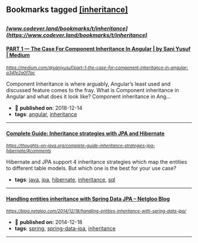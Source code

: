## Bookmarks tagged [[inheritance]](https://www.codever.land/search?q=[inheritance])

_<sup><sup>[www.codever.land/bookmarks/t/inheritance](https://www.codever.land/bookmarks/t/inheritance)</sup></sup>_
---
#### [PART 1 — The Case For Component Inheritance In Angular | by Sani Yusuf | Medium](https://medium.com/@saniyusuf/part-1-the-case-for-component-inheritance-in-angular-a34fe2a0f7ac)
_<sup>https://medium.com/@saniyusuf/part-1-the-case-for-component-inheritance-in-angular-a34fe2a0f7ac</sup>_

Component Inheritance is where arguably, Angular’s least used and discussed feature comes to the fray. What is Component inheritance in Angular and what does it look like? Component inheritance in Ang...
* :calendar: **published on**: 2018-12-14
* **tags**: [angular](../tagged/angular.md), [inheritance](../tagged/inheritance.md)
---
#### [Complete Guide: Inheritance strategies with JPA and Hibernate](https://thoughts-on-java.org/complete-guide-inheritance-strategies-jpa-hibernate/#comments)
_<sup>https://thoughts-on-java.org/complete-guide-inheritance-strategies-jpa-hibernate/#comments</sup>_

Hibernate and JPA support 4 inheritance strategies which map the entities to different table models. But which one is the best for your use case?
* **tags**: [java](../tagged/java.md), [jpa](../tagged/jpa.md), [hibernate](../tagged/hibernate.md), [inheritance](../tagged/inheritance.md), [sql](../tagged/sql.md)
---
#### [Handling entities inheritance with Spring Data JPA – Netgloo Blog](https://blog.netgloo.com/2014/12/18/handling-entities-inheritance-with-spring-data-jpa/)
_<sup>https://blog.netgloo.com/2014/12/18/handling-entities-inheritance-with-spring-data-jpa/</sup>_

* :calendar: **published on**: 2014-12-18
* **tags**: [spring](../tagged/spring.md), [spring-data-jpa](../tagged/spring-data-jpa.md), [inheritance](../tagged/inheritance.md)
---
